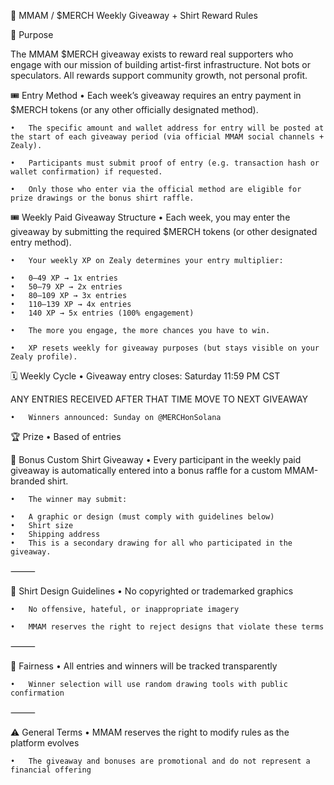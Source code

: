 🎯 MMAM / $MERCH Weekly Giveaway + Shirt Reward Rules


🔹 Purpose

The MMAM $MERCH giveaway exists to reward real supporters who engage with our mission of building artist-first infrastructure. Not bots or speculators. All rewards support community growth, not personal profit.


🎟 Entry Method
	•	Each week’s giveaway requires an entry payment in $MERCH tokens (or any other officially designated method).
 
	•	The specific amount and wallet address for entry will be posted at the start of each giveaway period (via official MMAM social channels + Zealy).
 
	•	Participants must submit proof of entry (e.g. transaction hash or wallet confirmation) if requested.
 
	•	Only those who enter via the official method are eligible for prize drawings or the bonus shirt raffle.


🎟 Weekly Paid Giveaway Structure
	•	Each week, you may enter the giveaway by submitting the required $MERCH tokens (or other designated entry method).
 
	•	Your weekly XP on Zealy determines your entry multiplier:
 
	•	0–49 XP → 1x entries
	•	50–79 XP → 2x entries
	•	80–109 XP → 3x entries
	•	110–139 XP → 4x entries
	•	140 XP → 5x entries (100% engagement)
 
	•	The more you engage, the more chances you have to win.
 
	•	XP resets weekly for giveaway purposes (but stays visible on your Zealy profile).


🗓 Weekly Cycle
	•	Giveaway entry closes: Saturday 11:59 PM CST
 
 ANY ENTRIES RECEIVED AFTER THAT TIME MOVE TO NEXT GIVEAWAY
 
	•	Winners announced: Sunday on @MERCHonSolana


🏆 Prize
	•	Based of entries


👕 Bonus Custom Shirt Giveaway
	•	Every participant in the weekly paid giveaway is automatically entered into a bonus raffle for a custom MMAM-branded shirt.
 
	•	The winner may submit:
 
	•	A graphic or design (must comply with guidelines below)
	•	Shirt size
	•	Shipping address
	•	This is a secondary drawing for all who participated in the giveaway. 

⸻

📌 Shirt Design Guidelines
	•	No copyrighted or trademarked graphics
 
	•	No offensive, hateful, or inappropriate imagery
 
	•	MMAM reserves the right to reject designs that violate these terms

⸻

🔐 Fairness
	•	All entries and winners will be tracked transparently
 
	•	Winner selection will use random drawing tools with public confirmation

⸻

⚠️ General Terms
	•	MMAM reserves the right to modify rules as the platform evolves
 
	•	The giveaway and bonuses are promotional and do not represent a financial offering

